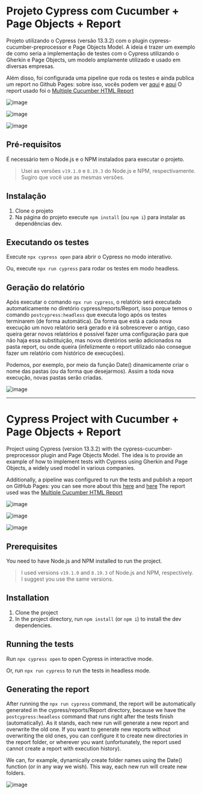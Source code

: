 # Projeto Cypress com Cucumber + Page Objects + Report

Projeto utilizando o Cypress (versão 13.3.2) com o plugin cypress-cucumber-preprocessor e Page Objects Model. A ideia é trazer um exemplo de como seria a implementação de testes com o Cypress utilizando o Gherkin e Page Objects, um modelo amplamente utilizado e usado em diversas empresas.

Além disso, foi configurada uma pipeline que roda os testes e ainda publica um report no Github Pages: sobre isso, vocês podem ver [aqui](https://harshitshah156.medium.com/host-your-automation-report-on-github-pages-with-github-actions-69f80857bd28) e [aqui](https://rapesil.medium.com/gerando-allure-report-de-forma-autom%C3%A1tica-com-github-actions-a514a07e146d)
O report usado foi o [Multiple Cucumber HTML Report](https://github.com/WasiqB/multiple-cucumber-html-reporter)

![image](https://github.com/EderCuer/cypress-cucumber-pom/assets/5313676/b171d8e7-e242-4569-98cf-4a0d701b0325)

![image](https://github.com/EderCuer/cypress-cucumber-pom/assets/5313676/df9cbdd3-9a7a-4f60-834d-2aca958368b2)

![image](https://github.com/EderCuer/cypress-cucumber-pom/assets/5313676/9b419f75-a54c-46bf-b5e1-d4cf36048e88)




## Pré-requisitos

É necessário tem o Node.js e o NPM instalados para executar o projeto.

> Usei as versões `v19.1.0` e `8.19.3` do Node.js e NPM, respectivamente. Sugiro que você use as mesmas versões.

## Instalação
1. Clone o projeto
2. Na página do projeto execute `npm install` (ou `npm i`) para instalar as dependências dev.

## Executando os testes

Execute `npx cypress open` para abrir o Cypress no modo interativo.

Ou, execute `npx run cypress` para rodar os testes em modo headless.

## Geração do relatório

Após executar o comando  `npx run cypress`, o relatório será executado automaticamente no diretório cypress/reports/Report, isso porque temos o comando `postcypress:headless` que executa logo após os testes terminarem (de forma automática).
Da forma que está a cada nova execução um novo relatório será gerado e irá sobrescrever o antigo, caso queira gerar novos relatórios é possível fazer uma configuração para que não haja essa substituição, mas novos diretórios serão adicionados na pasta report, ou onde queira (infelizmente o report utilizado não consegue fazer um relatório com histórico de execuções).

Podemos, por exemplo, por meio da função Date() dinamicamente criar o nome das pastas (ou da forma que desejarmos). Assim a toda nova execução, novas pastas serão criadas.

![image](https://github.com/EderCuer/cypress-cucumber-pom/assets/5313676/de7b4bdc-5522-4fd0-9447-bca72982b9c4)

_________________

# Cypress Project with Cucumber + Page Objects + Report

Project using Cypress (version 13.3.2) with the cypress-cucumber-preprocessor plugin and Page Objects Model. The idea is to provide an example of how to implement tests with Cypress using Gherkin and Page Objects, a widely used model in various companies.

Additionally, a pipeline was configured to run the tests and publish a report on GitHub Pages: you can see more about this [here](https://harshitshah156.medium.com/host-your-automation-report-on-github-pages-with-github-actions-69f80857bd28) and [here](https://rapesil.medium.com/gerando-allure-report-de-forma-autom%C3%A1tica-com-github-actions-a514a07e146d)
The report used was the [Multiple Cucumber HTML Report](https://github.com/WasiqB/multiple-cucumber-html-reporter)

![image](https://github.com/EderCuer/cypress-cucumber-pom/assets/5313676/b171d8e7-e242-4569-98cf-4a0d701b0325)

![image](https://github.com/EderCuer/cypress-cucumber-pom/assets/5313676/df9cbdd3-9a7a-4f60-834d-2aca958368b2)

![image](https://github.com/EderCuer/cypress-cucumber-pom/assets/5313676/9b419f75-a54c-46bf-b5e1-d4cf36048e88)

## Prerequisites

You need to have Node.js and NPM installed to run the project.

> I used versions `v19.1.0` and `8.19.3` of Node.js and NPM, respectively. I suggest you use the same versions.

## Installation
1. Clone the project
2. In the project directory, run `npm install` (or `npm i`) to install the dev dependencies.

## Running the tests

Run `npx cypress open` to open Cypress in interactive mode.

Or, run `npx run cypress` to run the tests in headless mode.

## Generating the report

After running the `npx run cypress` command, the report will be automatically generated in the cypress/reports/Report directory, because we have the `postcypress:headless` command that runs right after the tests finish (automatically).
As it stands, each new run will generate a new report and overwrite the old one. If you want to generate new reports without overwriting the old ones, you can configure it to create new directories in the report folder, or wherever you want (unfortunately, the report used cannot create a report with execution history).

We can, for example, dynamically create folder names using the Date() function (or in any way we wish). This way, each new run will create new folders.

![image](https://github.com/EderCuer/cypress-cucumber-pom/assets/5313676/de7b4bdc-5522-4fd0-9447-bca72982b9c4)
